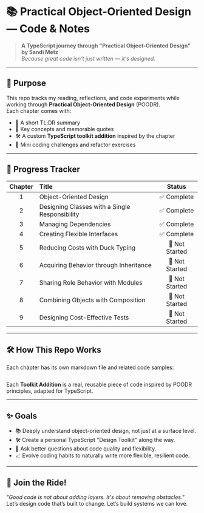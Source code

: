 # 📚 Practical Object-Oriented Design — Code & Notes

> **A TypeScript journey through "Practical Object-Oriented Design" by Sandi Metz**  
> _Because great code isn't just written — it's designed._

---

## 🚀 Purpose

This repo tracks my reading, reflections, and code experiments while working through **Practical Object-Oriented Design** (POODR).  
Each chapter comes with:

- 📖 A short TL;DR summary
- 💬 Key concepts and memorable quotes
- 🛠️ A custom **TypeScript toolkit addition** inspired by the chapter
- 🎯 Mini coding challenges and refactor exercises

---

## 🧭 Progress Tracker

| Chapter | Title                                          |     Status     |
| :-----: | :--------------------------------------------- | :------------: |
|    1    | Object-Oriented Design                         |  ✅ Complete   |
|    2    | Designing Classes with a Single Responsibility |  ✅ Complete   |
|    3    | Managing Dependencies                          |  ✅ Complete   |
|    4    | Creating Flexible Interfaces                   |  ✅ Complete   |
|    5    | Reducing Costs with Duck Typing                | 🔲 Not Started |
|    6    | Acquiring Behavior through Inheritance         | 🔲 Not Started |
|    7    | Sharing Role Behavior with Modules             | 🔲 Not Started |
|    8    | Combining Objects with Composition             | 🔲 Not Started |
|    9    | Designing Cost-Effective Tests                 | 🔲 Not Started |

---

## 🛠️ How This Repo Works

Each chapter has its own markdown file and related code samples:

```

```

Each **Toolkit Addition** is a real, reusable piece of code inspired by POODR principles, adapted for TypeScript.

---

## ✨ Goals

- 📚 Deeply understand object-oriented design, not just at a surface level.
- 🛠️ Create a personal TypeScript "Design Toolkit" along the way.
- 🤔 Ask better questions about code quality and flexibility.
- 📈 Evolve coding habits to naturally write more flexible, resilient code.

---

## 🎉 Join the Ride!

_"Good code is not about adding layers. It's about removing obstacles."_  
Let’s design code that’s built to change. Let’s build systems we can love.
